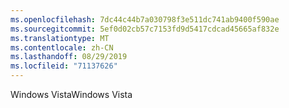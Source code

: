 ```yaml
---
ms.openlocfilehash: 7dc44c44b7a030798f3e511dc741ab9400f590ae
ms.sourcegitcommit: 5ef0d02cb57c7153fd9d5417cdcad45665af832e
ms.translationtype: MT
ms.contentlocale: zh-CN
ms.lasthandoff: 08/29/2019
ms.locfileid: "71137626"
---
```

<span data-ttu-id="401c8-101">Windows Vista</span><span class="sxs-lookup"><span data-stu-id="401c8-101">Windows Vista</span></span>